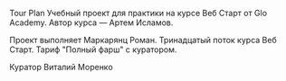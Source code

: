 Tour Plan
Учебный проект для практики на курсе Веб Старт от Glo Academy. Автор курса — Артем Исламов.

Проект выполняет
Маркарянц Роман. Тринадцатый поток курса Веб Старт. Тариф "Полный фарш" с куратором.

Куратор
Виталий Моренко
